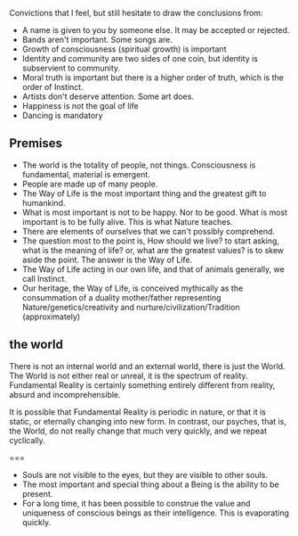 Convictions that I feel, but still hesitate to draw the conclusions from:

  - A name is given to you by someone else. It may be accepted or rejected.
  - Bands aren't important. Some songs are.
  - Growth of consciousness (spiritual growth) is important
  - Identity and community are two sides of one coin, but identity is subservient to community.
  - Moral truth is important but there is a higher order of truth, which is the order of Instinct.
  - Artists don't deserve attention. Some art does.
  - Happiness is not the goal of life
  - Dancing is mandatory

## Premises

  - The world is the totality of people, not things. Consciousness is fundamental, material is emergent.
  - People are made up of many people.
  - The Way of Life is the most important thing and the greatest gift to humankind.
  - What is most important is not to be happy. Nor to be good. What is most important is to be fully alive. This is what Nature teaches.
  - There are elements of ourselves that we can't possibly comprehend.
  - The question most to the point is, How should we live? to start asking, what is the meaning of life? or, what are the greatest values? is to skew aside the point. The answer is the Way of Life.
  - The Way of Life acting in our own life, and that of animals generally, we call Instinct.
  - Our heritage, the Way of Life, is conceived mythically as the consummation of a duality mother/father representing Nature/genetics/creativity and nurture/civilization/Tradition (approximately)

## the world

There is not an internal world and an external world, there is just the World. The World is not either real or unreal, it is the spectrum of reality. Fundamental Reality is certainly something entirely different from reality, absurd and incomprehensible.

It is possible that Fundamental Reality is periodic in nature, or that it is static, or eternally changing into new form. In contrast, our psyches, that is, the World, do not really change that much very quickly, and we repeat cyclically.

===

  - Souls are not visible to the eyes, but they are visible to other souls.
  - The most important and special thing about a Being is the ability to be present.
  - For a long time, it has been possible to construe the value and uniqueness of conscious beings as their    intelligence. This is evaporating quickly.
